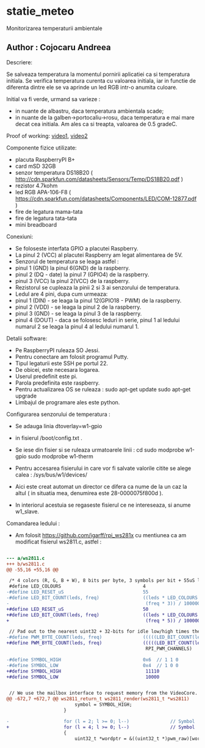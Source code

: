 # statie_meteo

Monitorizarea temperaturii ambientale

## Author : Cojocaru Andreea

Descriere:

Se salveaza temperatura la momentul pornirii aplicatiei ca si temperatura initiala.
Se verifica temperatura curenta cu valoarea initiala, iar in functie de diferenta dintre ele se va aprinde un led RGB intr-o anumita culoare.

Initial va fi verde, urmand sa varieze :
- in nuante de albastru, daca temperatura ambientala scade; 
- in nuante de la galben->portocaliu->rosu, daca temperatura e mai mare decat cea initiala.
Am ales ca si treapta, valoarea de 0.5 gradeC.

Proof of working: [video1](https://drive.google.com/open?id=0B717Bl1S-5MGR28zaVU1ak0xamc), [video2](https://drive.google.com/open?id=0B717Bl1S-5MGekNQS3dyakpsSTQ)
 
Componente fizice utilizate:

- placuta RaspberryPI B+
- card mSD 32GB
- senzor temperatura DS18B20 ( http://cdn.sparkfun.com/datasheets/Sensors/Temp/DS18B20.pdf )
- rezistor 4.7kohm
- led RGB APA-106-F8 ( https://cdn.sparkfun.com/datasheets/Components/LED/COM-12877.pdf )
- fire de legatura mama-tata
- fire de legatura tata-tata
- mini breadboard

Conexiuni:

- Se foloseste interfata GPIO a placutei Raspberry.
- La pinul 2 (VCC) al placutei Raspberry am legat alimentarea de 5V.
- Senzorul de temperatura se leaga astfel :
 - pinul 1 (GND) la pinul 6(GND) de la raspberry.
 - pinul 2 (DQ - date) la pinul 7 (GPIO4) de la raspberry.
 - pinul 3 (VCC) la pinul 2(VCC) de la raspberry.
- Rezistorul se cupleaza la pinii 2 si 3 ai senzorului de temperatura.
- Ledul are 4 pini, dupa cum urmeaza:
 - pinul 1 (DIN) - se leaga la pinul 12(GPIO18 - PWM) de la raspberry.
 - pinul 2 (VDD) - se leaga la pinul 2 de la raspberry.
 - pinul 3 (GND) - se leaga la pinul 3 de la raspberry.
 - pinul 4 (DOUT) - daca se folosesc leduri in serie, pinul 1 al ledului numarul 2 se leaga la pinul 4 al ledului numarul 1.

Detalii software:

- Pe RaspberryPI ruleaza SO Jessi.
- Pentru conectare am folosit programul Putty.
- Tipul legaturii este SSH pe portul 22.
- De obicei, este necesara logarea. 
- Userul predefinit este pi.
- Parola predefinita este raspberry.
- Pentru actualizarea OS se ruleaza :
sudo apt-get update
sudo apt-get upgrade
- Limbajul de programare ales este python.


Configurarea senzorului de temperatura :

- Se adauga linia 
dtoverlay=w1-gpio 
- in fisierul 
/boot/config.txt .
- Se iese din fisier si se ruleaza urmatoarele linii :
cd
sudo modprobe w1-gpio
sudo modprobe w1-therm

- Pentru accesarea fisierului in care vor fi salvate valorile citite se alege calea :
/sys/bus/w1/devices/
- Aici este creat automat un director ce difera ca nume de la un caz la altul 
( in situatia mea, denumirea este 28-0000075f800d ).
- In interiorul acestuia se regaseste fisierul ce ne intereseaza, si anume 
w1_slave.

Comandarea ledului :

- Am folosit https://github.com/jgarff/rpi_ws281x cu mentiunea ca am modificat fisierul ws2811.c, astfel :

```diff

--- a/ws2811.c
+++ b/ws2811.c
@@ -55,16 +55,16 @@

 /* 4 colors (R, G, B + W), 8 bits per byte, 3 symbols per bit + 55uS low for reset signal */
 #define LED_COLOURS                              4
-#define LED_RESET_uS                             55
-#define LED_BIT_COUNT(leds, freq)                ((leds * LED_COLOURS * 8 * 3) + ((LED_RESET_uS * \
-                                                  (freq * 3)) / 1000000))
+#define LED_RESET_uS                             50
+#define LED_BIT_COUNT(leds, freq)                ((leds * LED_COLOURS * 8 * 5) + ((LED_RESET_uS * \
+                                                  (freq * 5)) / 1000000))

 // Pad out to the nearest uint32 + 32-bits for idle low/high times the number of channels
-#define PWM_BYTE_COUNT(leds, freq)               (((((LED_BIT_COUNT(leds, freq) >> 3) & ~0x7) + 4) + 4) * \
+#define PWM_BYTE_COUNT(leds, freq)               (((((LED_BIT_COUNT(leds, freq) >> 5) & ~0x7) + 4) + 4) * \
                                                   RPI_PWM_CHANNELS)

-#define SYMBOL_HIGH                              0x6  // 1 1 0
-#define SYMBOL_LOW                               0x4  // 1 0 0
+#define SYMBOL_HIGH                               11110
+#define SYMBOL_LOW                                10000


 // We use the mailbox interface to request memory from the VideoCore.
@@ -672,7 +672,7 @@ ws2811_return_t ws2811_render(ws2811_t *ws2811)
                         symbol = SYMBOL_HIGH;
                     }

-                    for (l = 2; l >= 0; l--)               // Symbol
+                    for (l = 4; l >= 0; l--)               // Symbol
                     {
                         uint32_t *wordptr = &((uint32_t *)pwm_raw)[wordpos];
```
